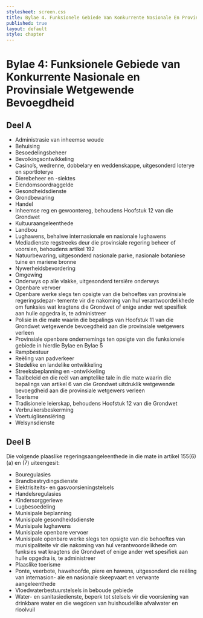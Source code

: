 ```yaml
---
stylesheet: screen.css
title: Bylae 4. Funksionele Gebiede Van Konkurrente Nasionale En Provinsiale Wetgewende Bevoegdheid
published: true
layout: default
style: chapter
---
```


# Bylae 4: Funksionele Gebiede van Konkurrente Nasionale en Provinsiale Wetgewende Bevoegdheid

## Deel A

*	Administrasie van inheemse woude
*	Behuising
*	Besoedelingsbeheer
*	Bevolkingsontwikkeling
*	Casino’s, wedrenne, dobbelary en weddenskappe, uitgesonderd loterye en sportloterye
*	Dierebeheer en -siektes
*	Eiendomsoordraggelde
*	Gesondheidsdienste
*	Grondbewaring
*	Handel
*	Inheemse reg en gewoontereg, behoudens Hoofstuk 12 van die Grondwet
*	Kultuuraangeleenthede
*	Landbou
*	Lughawens, behalwe internasionale en nasionale lughawens
*	Mediadienste regstreeks deur die provinsiale regering beheer of voorsien, behoudens artikel 192
*	Natuurbewaring, uitgesonderd nasionale parke, nasionale botaniese tuine en mariene bronne
*	Nywerheidsbevordering
*	Omgewing
*	Onderwys op alle vlakke, uitgesonderd tersiêre onderwys
*	Openbare vervoer
*	Openbare werke slegs ten opsigte van die behoeftes van provinsiale regeringsdepar- temente vir die nakoming van hul verantwoordelikhede om funksies wat kragtens die Grondwet of enige ander wet spesifiek aan hulle opgedra is, te administreer
*	Polisie in die mate waarin die bepalings van Hoofstuk 11 van die Grondwet wetgewende bevoegdheid aan die provinsiale wetgewers verleen
*	Provinsiale openbare ondernemings ten opsigte van die funksionele gebiede in hierdie Bylae en Bylae 5
*	Rampbestuur
*	Reëling van padverkeer
*	Stedelike en landelike ontwikkeling
*	Streeksbeplanning en -ontwikkeling
*	Taalbeleid en die reël van amptelike tale in die mate waarin die bepalings van artikel 6 van die Grondwet uitdruklik wetgewende bevoegdheid aan die provinsiale wetgewers verleen
*	Toerisme
*	Tradisionele leierskap, behoudens Hoofstuk 12 van die Grondwet
*	Verbruikersbeskerming
*	Voertuiglisensiëring
*	Welsynsdienste

## Deel B

Die volgende plaaslike regeringsaangeleenthede in die mate in artikel 155(6)(a) en (7) uiteengesit:

*	Bouregulasies
*	Brandbestrydingsdienste
*	Elektrisiteits- en gasvoorsieningstelsels
*	Handelsregulasies
*	Kindersorggeriewe
*	Lugbesoedeling
*	Munisipale beplanning
*	Munisipale gesondheidsdienste
*	Munisipale lughawens
*	Munisipale openbare vervoer
*	Munisipale openbare werke slegs ten opsigte van die behoeftes van munisipaliteite vir die nakoming van hul verantwoordelikhede om funksies wat kragtens die Grondwet of enige ander wet spesifiek aan hulle opgedra is, te administreer
*	Plaaslike toerisme
*	Ponte, veerbote, hawehoofde, piere en hawens, uitgesonderd die reëling van internasion- ale en nasionale skeepvaart en verwante aangeleenthede
*	Vloedwaterbestuurstelsels in beboude gebiede
*	Water- en sanitasiedienste, beperk tot stelsels vir die voorsiening van drinkbare water en die wegdoen van huishoudelike afvalwater en rioolvuil

